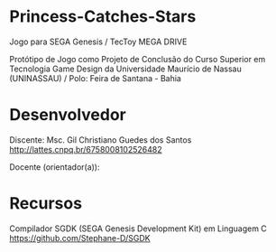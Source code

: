 # Princess-Catches-Stars
Jogo para SEGA Genesis /  TecToy MEGA DRIVE

Protótipo de Jogo como Projeto de Conclusão do Curso Superior em Tecnologia Game Design
da Universidade Maurício de Nassau (UNINASSAU) / Polo: Feira de Santana - Bahia

# Desenvolvedor
Discente: Msc. Gil Christiano Guedes dos Santos
<br> http://lattes.cnpq.br/6758008102526482 

Docente (orientador(a)):

# Recursos
Compilador SGDK (SEGA Genesis Development Kit) em Linguagem C
<br>https://github.com/Stephane-D/SGDK 
